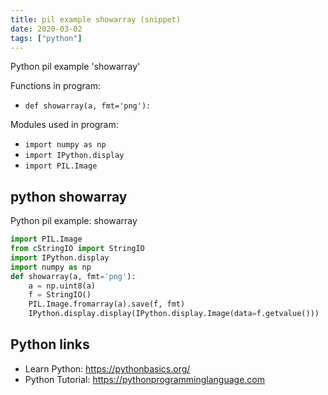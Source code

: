 ```yaml
---
title: pil example showarray (snippet)
date: 2020-03-02
tags: ["python"]
---
```

Python pil example 'showarray'

Functions in program: 
* `def showarray(a, fmt='png'):`

Modules used in program: 
* `import numpy as np`
* `import IPython.display`
* `import PIL.Image`

## python showarray

Python pil example: showarray

```python
import PIL.Image
from cStringIO import StringIO
import IPython.display
import numpy as np
def showarray(a, fmt='png'):
    a = np.uint8(a)
    f = StringIO()
    PIL.Image.fromarray(a).save(f, fmt)
    IPython.display.display(IPython.display.Image(data=f.getvalue()))

```

## Python links

- Learn Python: https://pythonbasics.org/
- Python Tutorial: https://pythonprogramminglanguage.com
